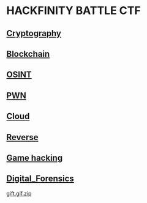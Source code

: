 # HACKFINITY BATTLE CTF

## [Cryptography](../)
## [Blockchain]()
## [OSINT]()
## [PWN]()
## [Cloud]()
## [Reverse]()
## [Game hacking]()
## [Digital_Forensics]()
[gift.gif.zip](../WarGames2024/Files/gift.gif.zip)
